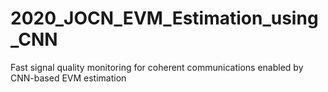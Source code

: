 # 2020_JOCN_EVM_Estimation_using_CNN
Fast signal quality monitoring for coherent communications enabled by CNN-based EVM estimation

